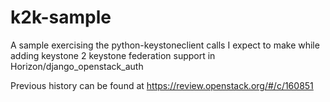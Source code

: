 # k2k-sample

A sample exercising the python-keystoneclient calls I expect to make while
adding keystone 2 keystone federation support in Horizon/django_openstack_auth

Previous history can be found at https://review.openstack.org/#/c/160851
